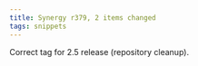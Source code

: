 ```yaml
---
title: Synergy r379, 2 items changed
tags: snippets
---
```


Correct tag for 2.5 release (repository cleanup).
